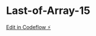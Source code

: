 # Last-of-Array-15

[Edit in Codeflow ⚡️](https://stackblitz.com/~/github.com/CameronStAmant/Last-of-Array-15)
